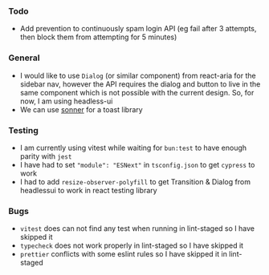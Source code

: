 ### Todo

- Add prevention to continuously spam login API (eg fail after 3 attempts, then block them from attempting for 5 minutes)

### General

- I would like to use `Dialog` (or similar component) from react-aria for the sidebar nav, however the API requires the dialog and button to live in the same component which is not possible with the current design. So, for now, I am using headless-ui
- We can use [sonner](https://sonner.emilkowal.ski/getting-started) for a toast library

### Testing

- I am currently using vitest while waiting for `bun:test` to have enough parity with `jest`
- I have had to set `"module": "ESNext"` in `tsconfig.json` to get `cypress` to work
- I had to add `resize-observer-polyfill` to get Transition & Dialog from headlessui to work in react testing library

### Bugs

- `vitest` does can not find any test when running in lint-staged so I have skipped it
- `typecheck` does not work properly in lint-staged so I have skipped it
- `prettier` conflicts with some eslint rules so I have skipped it in lint-staged
